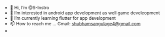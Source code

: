 - 👋 Hi, I’m @S-Instro
- 👀 I’m interested in android app development as well game develeopment
- 🌱 I’m currently learning flutter for app development
- 📫 How to reach me ...   Gmail: shubhamsangulage4@gmail.com
- 

<!---
S-Instro/S-Instro is a ✨ special ✨ repository because its `README.md` (this file) appears on your GitHub profile.
You can click the Preview link to take a look at your changes.
--->
